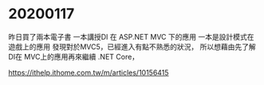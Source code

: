 # 20200117
昨日買了兩本電子書
一本講授DI 在 ASP.NET MVC 下的應用
一本是設計模式在遊戲上的應用
發現對於MVC5，已經進入有點不熟悉的狀況，
所以想藉由先了解DI在 MVC上的應用再來繼續 .NET Core，

https://ithelp.ithome.com.tw/m/articles/10156415
